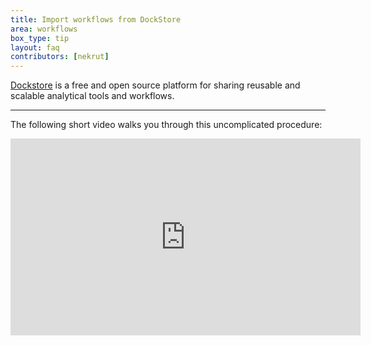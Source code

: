 ```yaml
---
title: Import workflows from DockStore
area: workflows
box_type: tip
layout: faq
contributors: [nekrut]
---
```


[Dockstore](https://dockstore.org/) is a free and open source platform for sharing reusable and scalable analytical tools and workflows.

-----

The following short video walks you through this uncomplicated procedure:

<p align="center"><iframe width="560" height="315" src="https://www.youtube.com/embed/K2wFrSLFpa0?si=mcaCXKNx3JNbLnBv" title="YouTube video player" frameborder="0" allow="accelerometer; autoplay; clipboard-write; encrypted-media; gyroscope; picture-in-picture; web-share" allowfullscreen></iframe></p>



